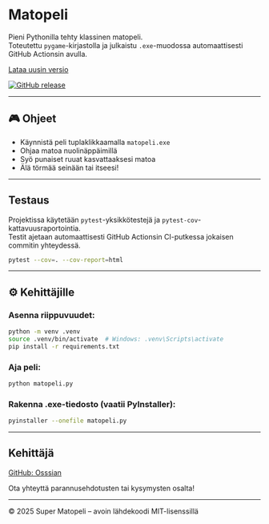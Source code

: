 # Matopeli

Pieni Pythonilla tehty klassinen matopeli.  
Toteutettu `pygame`-kirjastolla ja julkaistu `.exe`-muodossa automaattisesti GitHub Actionsin avulla.

[Lataa uusin versio](https://github.com/Osssian/super-matopeli/releases/tag/v1.0.2)

[![GitHub release](https://img.shields.io/github/v/tag/nilenos/super-matopeli?label=versio)](https://github.com/Osssian/super-matopeli/releases)

---


## 🎮 Ohjeet

- Käynnistä peli tuplaklikkaamalla `matopeli.exe`
- Ohjaa matoa nuolinäppäimillä
- Syö punaiset ruuat kasvattaaksesi matoa
- Älä törmää seinään tai itseesi!

---

## Testaus

Projektissa käytetään `pytest`-yksikkötestejä ja `pytest-cov`-kattavuusraportointia.  
Testit ajetaan automaattisesti GitHub Actionsin CI-putkessa jokaisen commitin yhteydessä.

```bash
pytest --cov=. --cov-report=html
```

---

## ⚙️ Kehittäjille

### Asenna riippuvuudet:

```bash
python -m venv .venv
source .venv/bin/activate  # Windows: .venv\Scripts\activate
pip install -r requirements.txt
```

### Aja peli:

```bash
python matopeli.py
```

### Rakenna .exe-tiedosto (vaatii PyInstaller):

```bash
pyinstaller --onefile matopeli.py
```

---

##  Kehittäjä

[GitHub: Osssian](https://github.com/Osssian)

Ota yhteyttä parannusehdotusten tai kysymysten osalta!

---

© 2025 Super Matopeli – avoin lähdekoodi MIT-lisenssillä

